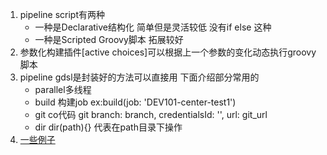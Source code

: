 1. pipeline script有两种
   - 一种是Declarative结构化 简单但是灵活较低 没有if else 这种
   - 一种是Scripted Groovy脚本 拓展较好
2. 参数化构建插件[active choices]可以根据上一个参数的变化动态执行groovy脚本
3. pipeline gdsl是封装好的方法可以直接用 下面介绍部分常用的 
   - parallel多线程
   - build 构建job ex:build(job: 'DEV101-center-test1')
   - git co代码 git branch: branch, credentialsId: '', url: git_url
   - dir dir(path){} 代表在path目录下操作
4.  [一些例子](https://www.jenkins.io/doc/pipeline/examples/)

